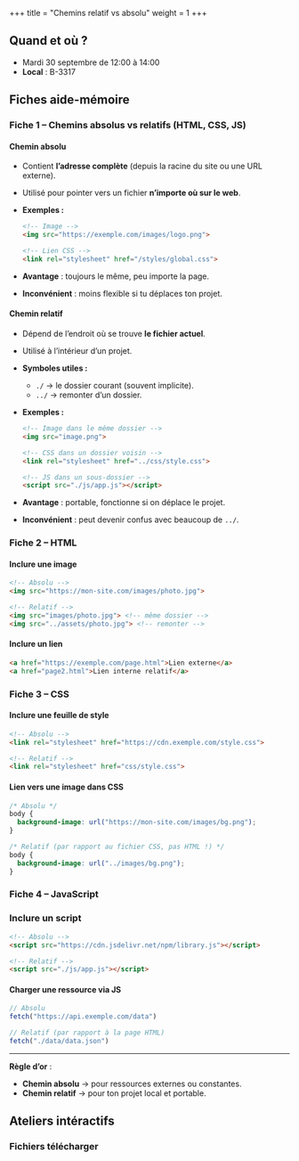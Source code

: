 +++
title = "Chemins relatif vs absolu"
weight = 1
+++


## Quand et où ?

* Mardi 30 septembre de 12:00 à 14:00
* **Local** : B-3317


## Fiches aide-mémoire

### Fiche 1 – Chemins absolus vs relatifs (HTML, CSS, JS)

#### Chemin absolu

* Contient **l’adresse complète** (depuis la racine du site ou une URL externe).
* Utilisé pour pointer vers un fichier **n’importe où sur le web**.
* **Exemples :**

  ```html
  <!-- Image -->
  <img src="https://exemple.com/images/logo.png">

  <!-- Lien CSS -->
  <link rel="stylesheet" href="/styles/global.css">
  ```
* **Avantage** : toujours le même, peu importe la page.
* **Inconvénient** : moins flexible si tu déplaces ton projet.


#### Chemin relatif

* Dépend de l’endroit où se trouve **le fichier actuel**.
* Utilisé à l’intérieur d’un projet.
* **Symboles utiles :**

  * `./` → le dossier courant (souvent implicite).
  * `../` → remonter d’un dossier.
* **Exemples :**

  ```html
  <!-- Image dans le même dossier -->
  <img src="image.png">

  <!-- CSS dans un dossier voisin -->
  <link rel="stylesheet" href="../css/style.css">

  <!-- JS dans un sous-dossier -->
  <script src="./js/app.js"></script>
  ```
* **Avantage** : portable, fonctionne si on déplace le projet.
* **Inconvénient** : peut devenir confus avec beaucoup de `../`.


### Fiche 2 – HTML

#### Inclure une image

```html
<!-- Absolu -->
<img src="https://mon-site.com/images/photo.jpg">

<!-- Relatif -->
<img src="images/photo.jpg"> <!-- même dossier -->
<img src="../assets/photo.jpg"> <!-- remonter -->
```

#### Inclure un lien

```html
<a href="https://exemple.com/page.html">Lien externe</a>
<a href="page2.html">Lien interne relatif</a>
```


### Fiche 3 – CSS

#### Inclure une feuille de style

```html
<!-- Absolu -->
<link rel="stylesheet" href="https://cdn.exemple.com/style.css">

<!-- Relatif -->
<link rel="stylesheet" href="css/style.css">
```

#### Lien vers une image dans CSS

```css
/* Absolu */
body {
  background-image: url("https://mon-site.com/images/bg.png");
}

/* Relatif (par rapport au fichier CSS, pas HTML !) */
body {
  background-image: url("../images/bg.png");
}
```


### Fiche 4 – JavaScript

### Inclure un script

```html
<!-- Absolu -->
<script src="https://cdn.jsdelivr.net/npm/library.js"></script>

<!-- Relatif -->
<script src="./js/app.js"></script>
```

#### Charger une ressource via JS

```js
// Absolu
fetch("https://api.exemple.com/data")

// Relatif (par rapport à la page HTML)
fetch("./data/data.json")
```

---

**Règle d’or** :

* **Chemin absolu** → pour ressources externes ou constantes.
* **Chemin relatif** → pour ton projet local et portable.


## Ateliers intéractifs

### Fichiers télécharger




